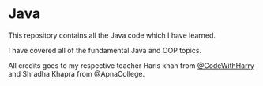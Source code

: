 # Java

This repository contains all the Java code which I have learned.

I have covered all of the fundamental Java and OOP topics. 

All credits goes to my respective teacher Haris khan from [@CodeWithHarry]([https://www.youtube.com/playlist?list=PLu0W_9lII9agS67Uits0UnJyrYiXhDS6q/](https://youtube.com/playlist?list=PLu0W_9lII9agS67Uits0UnJyrYiXhDS6q)https://youtube.com/playlist?list=PLu0W_9lII9agS67Uits0UnJyrYiXhDS6q/) and Shradha Khapra from @ApnaCollege.
